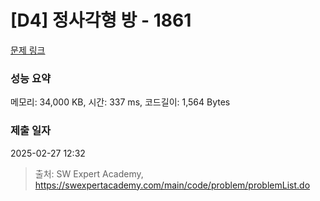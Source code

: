 # [D4] 정사각형 방 - 1861 

[문제 링크](https://swexpertacademy.com/main/code/problem/problemDetail.do?contestProbId=AV5LtJYKDzsDFAXc) 

### 성능 요약

메모리: 34,000 KB, 시간: 337 ms, 코드길이: 1,564 Bytes

### 제출 일자

2025-02-27 12:32



> 출처: SW Expert Academy, https://swexpertacademy.com/main/code/problem/problemList.do